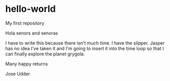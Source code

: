 # hello-world
My first repository

Hola senors and senoras

I have to write this because there isn't much time. I have the slipper. Jasper has no idea I've taken it and I'm going to insert it into the time loop so that I can finally explore the planet grygola. 

Many happy returns

Jose Udder
